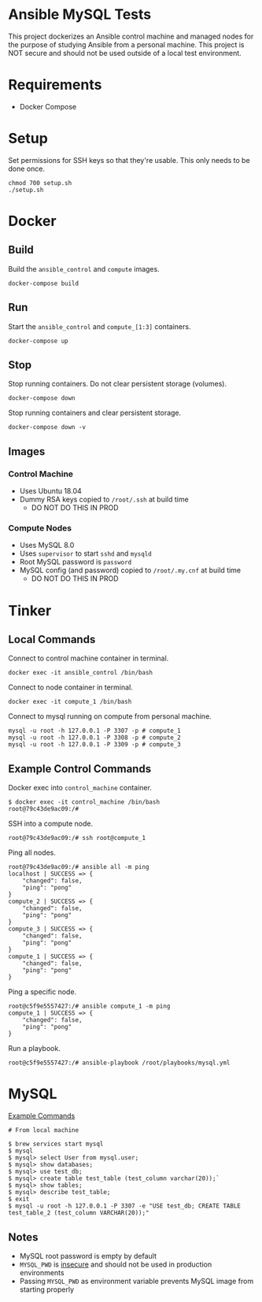 # Ansible MySQL Tests

This project dockerizes an Ansible control machine and managed nodes for the purpose of studying Ansible from a personal machine. This project is NOT secure and should not be used outside of a local test environment.

# Requirements

* Docker Compose

# Setup

Set permissions for SSH keys so that they're usable. This only needs to be done once.

```
chmod 700 setup.sh
./setup.sh
```

# Docker

## Build

Build the `ansible_control` and `compute` images.

```
docker-compose build
```

## Run

Start the `ansible_control` and `compute_[1:3]` containers.

```
docker-compose up
```

## Stop

Stop running containers. Do not clear persistent storage (volumes).

```
docker-compose down
```

Stop running containers and clear persistent storage.

```
docker-compose down -v
```

## Images

### Control Machine

* Uses Ubuntu 18.04
* Dummy RSA keys copied to `/root/.ssh` at build time
  * DO NOT DO THIS IN PROD

### Compute Nodes

* Uses MySQL 8.0
* Uses `supervisor` to start `sshd` and `mysqld`
* Root MySQL password is `password`
* MySQL config (and password) copied to `/root/.my.cnf` at build time
  * DO NOT DO THIS IN PROD

# Tinker

## Local Commands

Connect to control machine container in terminal.

```
docker exec -it ansible_control /bin/bash
```

Connect to node container in terminal.

```
docker exec -it compute_1 /bin/bash
```

Connect to mysql running on compute from personal machine.

```
mysql -u root -h 127.0.0.1 -P 3307 -p # compute_1
mysql -u root -h 127.0.0.1 -P 3308 -p # compute_2
mysql -u root -h 127.0.0.1 -P 3309 -p # compute_3
```

## Example Control Commands

Docker exec into `control_machine` container.

```
$ docker exec -it control_machine /bin/bash
root@79c43de9ac09:/#
```

SSH into a compute node.

```
root@79c43de9ac09:/# ssh root@compute_1
```

Ping all nodes.

```
root@79c43de9ac09:/# ansible all -m ping
localhost | SUCCESS => {
    "changed": false,
    "ping": "pong"
}
compute_2 | SUCCESS => {
    "changed": false,
    "ping": "pong"
}
compute_3 | SUCCESS => {
    "changed": false,
    "ping": "pong"
}
compute_1 | SUCCESS => {
    "changed": false,
    "ping": "pong"
}
```

Ping a specific node.

```
root@c5f9e5557427:/# ansible compute_1 -m ping
compute_1 | SUCCESS => {
    "changed": false,
    "ping": "pong"
}
```

Run a playbook.

```
root@c5f9e5557427:/# ansible-playbook /root/playbooks/mysql.yml
```

# MySQL

[Example Commands](https://dev.mysql.com/doc/refman/5.5/en/creating-tables.html)

```
# From local machine

$ brew services start mysql
$ mysql
$ mysql> select User from mysql.user;
$ mysql> show databases;
$ mysql> use test_db;
$ mysql> create table test_table (test_column varchar(20));`
$ mysql> show tables;
$ mysql> describe test_table;
$ exit
$ mysql -u root -h 127.0.0.1 -P 3307 -e "USE test_db; CREATE TABLE test_table_2 (test_column VARCHAR(20));"
```

## Notes

* MySQL root password is empty by default
* `MYSQL_PWD` is [insecure](https://dev.mysql.com/doc/refman/8.0/en/password-security-user.html) and should not be used in production environments
* Passing `MYSQL_PWD` as environment variable prevents MySQL image from starting properly
